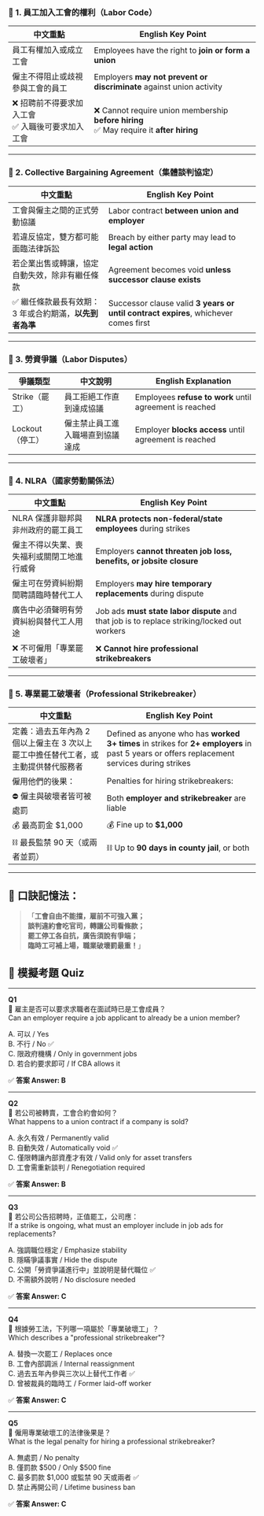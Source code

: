 
### 🔹 1. 員工加入工會的權利（Labor Code）

| 中文重點                            | English Key Point                                                                          |
| ------------------------------- | ------------------------------------------------------------------------------------------ |
| 員工有權加入或成立工會                     | Employees have the right to **join or form a union**                                       |
| 僱主不得阻止或歧視參與工會的員工                | Employers **may not prevent or discriminate** against union activity                       |
| ❌ 招聘前不得要求加入工會  <br>✅ 入職後可要求加入工會 | ❌ Cannot require union membership **before hiring**  <br>✅ May require it **after hiring** |

---

### 🔹 2. Collective Bargaining Agreement（集體談判協定）

|中文重點|English Key Point|
|---|---|
|工會與僱主之間的正式勞動協議|Labor contract **between union and employer**|
|若違反協定，雙方都可能面臨法律訴訟|Breach by either party may lead to **legal action**|
|若企業出售或轉讓，協定自動失效，除非有繼任條款|Agreement becomes void **unless successor clause exists**|
|✅ 繼任條款最長有效期：3 年或合約期滿，**以先到者為準**|Successor clause valid **3 years or until contract expires**, whichever comes first|

---

### 🔹 3. 勞資爭議（Labor Disputes）

|爭議類型|中文說明|English Explanation|
|---|---|---|
|Strike（罷工）|員工拒絕工作直到達成協議|Employees **refuse to work** until agreement is reached|
|Lockout（停工）|僱主禁止員工進入職場直到協議達成|Employer **blocks access** until agreement is reached|

---

### 🔹 4. NLRA（國家勞動關係法）

|中文重點|English Key Point|
|---|---|
|NLRA 保護非聯邦與非州政府的罷工員工|**NLRA protects non-federal/state employees** during strikes|
|僱主不得以失業、喪失福利或關閉工地進行威脅|Employers **cannot threaten job loss, benefits, or jobsite closure**|
|僱主可在勞資糾紛期間聘請臨時替代工人|Employers **may hire temporary replacements** during dispute|
|廣告中必須聲明有勞資糾紛與替代工人用途|Job ads **must state labor dispute** and that job is to replace striking/locked out workers|
|❌ 不可僱用「專業罷工破壞者」|❌ **Cannot hire professional strikebreakers**|

---

### 🔹 5. 專業罷工破壞者（Professional Strikebreaker）

|中文重點|English Key Point|
|---|---|
|定義：過去五年內為 2 個以上僱主在 3 次以上罷工中擔任替代工者，或主動提供替代服務者|Defined as anyone who has **worked 3+ times** in strikes for **2+ employers** in past 5 years or offers replacement services during strikes|
|僱用他們的後果：|Penalties for hiring strikebreakers:|
|⛔ 僱主與破壞者皆可被處罰|Both **employer and strikebreaker** are liable|
|💰 最高罰金 $1,000|💰 Fine up to **$1,000**|
|⛓ 最長監禁 90 天（或兩者並罰）|⛓ Up to **90 days in county jail**, or both|

---

## 🧠 口訣記憶法：

> 「**工會自由不能擋，雇前不可強入黨；  
> 談判違約會吃官司，轉讓公司看條款；  
> 罷工停工各自抗，廣告須說有爭端；  
> 臨時工可補上場，職業破壞罰最重！**」


## 📝 模擬考題 Quiz

---

**Q1**  
📌 雇主是否可以要求求職者在面試時已是工會成員？  
Can an employer require a job applicant to already be a union member?

A. 可以 / Yes  
B. 不行 / No ✅  
C. 限政府機構 / Only in government jobs  
D. 若合約要求即可 / If CBA allows it

✅ **答案 Answer: B**

---

**Q2**  
📌 若公司被轉賣，工會合約會如何？  
What happens to a union contract if a company is sold?

A. 永久有效 / Permanently valid  
B. 自動失效 / Automatically void ✅  
C. 僅限轉讓內部資產才有效 / Valid only for asset transfers  
D. 工會需重新談判 / Renegotiation required

✅ **答案 Answer: B**

---

**Q3**  
📌 若公司公告招聘時，正值罷工，公司應：  
If a strike is ongoing, what must an employer include in job ads for replacements?

A. 強調職位穩定 / Emphasize stability  
B. 隱瞞爭議事實 / Hide the dispute  
C. 公開「勞資爭議進行中」並說明是替代職位 ✅  
D. 不需額外說明 / No disclosure needed

✅ **答案 Answer: C**

---

**Q4**  
📌 根據勞工法，下列哪一項屬於「專業破壞工」？  
Which describes a "professional strikebreaker"?

A. 替換一次罷工 / Replaces once  
B. 工會內部調派 / Internal reassignment  
C. 過去五年內參與三次以上替代工作者 ✅  
D. 曾被裁員的臨時工 / Former laid-off worker

✅ **答案 Answer: C**

---

**Q5**  
📌 僱用專業破壞工的法律後果是？  
What is the legal penalty for hiring a professional strikebreaker?

A. 無處罰 / No penalty  
B. 僅罰款 $500 / Only $500 fine  
C. 最多罰款 $1,000 或監禁 90 天或兩者 ✅  
D. 禁止再開公司 / Lifetime business ban

✅ **答案 Answer: C**